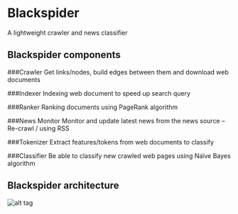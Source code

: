 
# Blackspider

A lightweight crawler and news classifier

## Blackspider components

###Crawler
Get links/nodes, build edges between them and download web documents

###Indexer
Indexing web document to speed up search query

###Ranker
Ranking documents using PageRank algorithm

###News Monitor
Monitor and update latest news from the news source – Re-crawl / using RSS

###Tokenizer
Extract features/tokens from web documents to classify

###Classifier
Be able to classify new crawled web pages using Naïve Bayes algorithm

## Blackspider architecture
![alt tag](https://github.com/duytd/blackspider/tree/master/images/overall-architecture.png)


